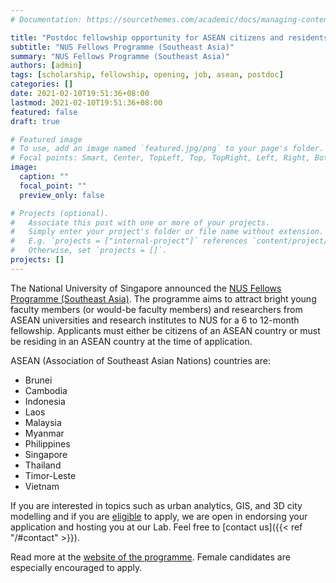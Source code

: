 ```yaml
---
# Documentation: https://sourcethemes.com/academic/docs/managing-content/

title: "Postdoc fellowship opportunity for ASEAN citizens and residents"
subtitle: "NUS Fellows Programme (Southeast Asia)"
summary: "NUS Fellows Programme (Southeast Asia)"
authors: [admin]
tags: [scholarship, fellowship, opening, job, asean, postdoc]
categories: []
date: 2021-02-10T19:51:36+08:00
lastmod: 2021-02-10T19:51:36+08:00
featured: false
draft: true

# Featured image
# To use, add an image named `featured.jpg/png` to your page's folder.
# Focal points: Smart, Center, TopLeft, Top, TopRight, Left, Right, BottomLeft, Bottom, BottomRight.
image:
  caption: ""
  focal_point: ""
  preview_only: false

# Projects (optional).
#   Associate this post with one or more of your projects.
#   Simply enter your project's folder or file name without extension.
#   E.g. `projects = ["internal-project"]` references `content/project/deep-learning/index.md`.
#   Otherwise, set `projects = []`.
projects: []
---
```


The National University of Singapore announced the [NUS Fellows Programme (Southeast Asia)](http://www.nus.edu.sg/research/funding-opportunities/NUS-fellows-programme-southeast-asia).
The programme aims to attract bright young faculty members (or would-be faculty members) and researchers from ASEAN universities and research institutes to NUS for a 6 to 12-month fellowship.
Applicants must either be citizens of an ASEAN country or must be residing in an ASEAN country at the time of application.

ASEAN (Association of Southeast Asian Nations) countries are:

- Brunei
- Cambodia
- Indonesia
- Laos
- Malaysia
- Myanmar
- Philippines
- Singapore
- Thailand
- Timor-Leste
- Vietnam

If you are interested in topics such as urban analytics, GIS, and 3D city modelling and if you are [eligible](http://www.nus.edu.sg/research/funding-opportunities/NUS-fellows-programme-southeast-asia) to apply, we are open in endorsing your application and hosting you at our Lab.
Feel free to [contact us]({{< ref "/#contact" >}}).

Read more at the [website of the programme](http://www.nus.edu.sg/research/funding-opportunities/NUS-fellows-programme-southeast-asia).
Female candidates are especially encouraged to apply.
